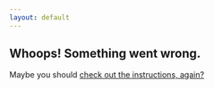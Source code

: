 ```yaml
---
layout: default
---
```

## Whoops! Something went wrong.

Maybe you should [check out the instructions, again?](/)
